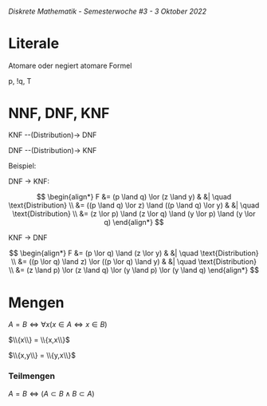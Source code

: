 ###### Diskrete Mathematik - Semesterwoche #3 - 3 Oktober 2022

# Literale

Atomare oder negiert atomare Formel

p, !q, T

# NNF, DNF, KNF

KNF --(Distribution)-> DNF

DNF --(Distribution)-> KNF

Beispiel:

DNF -> KNF:

$$
\begin{align*}
F &= (p \land q) \lor (z \land y) & &| \quad \text{Distribution} \\
&= ((p \land q) \lor z) \land ((p \land q) \lor y) & &| \quad \text{Distribution} \\
&= (z \lor p) \land (z \lor q) \land (y \lor p) \land (y \lor q)
\end{align*}
$$

KNF -> DNF

$$
\begin{align*}
F &= (p \lor q) \land (z \lor y) & &| \quad \text{Distribution} \\
&= ((p \lor q) \land z) \lor ((p \lor q) \land y) & &| \quad \text{Distribution} \\
&= (z \land p) \lor (z \land q) \lor (y \land p) \lor (y \land q)
\end{align*}
$$

# Mengen

$A = B \Leftrightarrow \forall x(x \in A \Leftrightarrow x \in B)$

$\\{x\\} = \\{x,x\\}$

$\\{x,y\\} = \\{y,x\\}$

### Teilmengen

$A = B \Leftrightarrow (A \subset B \land B \subset A)$
